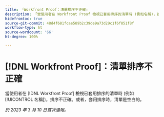 ```yaml
---
title: 「Workfront Proof：清單排序不正確」
description: 「當使用者在 Workfront Proof 檢視已套用排序的清單時 (例如名稱)，排序不正確。」
hidefromtoc: true
source-git-commit: 48d4f681fcae589b2c39de9a73d29c1f6f851f8f
workflow-type: ht
source-wordcount: '66'
ht-degree: 100%

---
```



# [!DNL Workfront Proof]：清單排序不正確

當使用者在 [!DNL Workfront Proof] 檢視已套用排序的清單時 (例如[!UICONTROL 名稱])，排序不正確。或者，套用排序時，清單是空白的。

_於 2023 年 3 月 10 日首次通報。_

